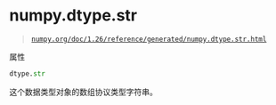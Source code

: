 # numpy.dtype.str

> [`numpy.org/doc/1.26/reference/generated/numpy.dtype.str.html`](https://numpy.org/doc/1.26/reference/generated/numpy.dtype.str.html)

属性

```py
dtype.str
```

这个数据类型对象的数组协议类型字符串。
